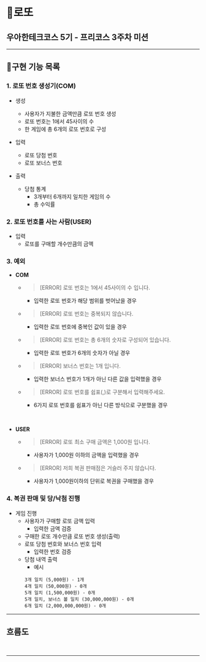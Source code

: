 # 🎰로또
## 우아한테크코스 5기 - 프리코스 3주차 미션

---
## 📑구현 기능 목록

### 1. 로또 번호 생성기(COM)
* 생성
    * 사용자가 지불한 금액만큼 로또 번호 생성
    * 로또 번호는 1에서 45사이의 수
    * 한 게임에 총 6개의 로또 번호로 구성


* 입력
    * 로또 당첨 번호
    * 로또 보너스 번호


* 출력
  * 당첨 통계
    * 3개부터 6개까지 일치한 게임의 수
    * 총 수익률

### 2. 로또 번호를 사는 사람(USER)
* 입력
  * 로또를 구매할 개수만큼의 금액


### 3. 예외
* **COM**
  * >[ERROR] 로또 번호는 1에서 45사이의 수 입니다.
    * 입력한 로또 번호가 해당 범위를 벗어났을 경우
  * >[ERROR] 로또 번호는 중복되지 않습니다.
    * 입력한 로또 번호에 중복인 값이 있을 경우
  * >[ERROR] 로또 번호는 총 6개의 숫자로 구성되어 있습니다.
    * 입력한 로또 번호가 6개의 숫자가 아닐 경우
  * >[ERROR] 보너스 번호는 1개 입니다.
    * 입력한 보너스 번호가 1개가 아닌 다른 값을 입력했을 경우
  * >[ERROR] 로또 번호를 쉽표(,)로 구분해서 입력해주세요.
    * 6가지 로또 번호를 쉼표가 아닌 다른 방식으로 구분했을 경우

<br>

* **USER**
  * >[ERROR] 로또 최소 구매 금액은 1,000원 입니다.
    * 사용자가 1,000원 이하의 금액을 입력했을 경우
  * >[ERROR] 저희 복권 판매점은 거슬러 주지 않습니다.
    * 사용자가 1,000원이하의 단위로 복권을 구매했을 경우

### 4. 복권 판매 및 당/낙첨 진행
* 게임 진행
    * 사용자가 구매할 로또 금액 입력
        * 입력한 금액 검증
    * 구매한 로또 개수만큼 로또 번호 생성(출력)
    * 로또 당첨 번호와 보너스 번호 입력
      * 입력한 번호 검증
    * 당첨 내역 출력
      * 예시
      ```
      3개 일치 (5,000원) - 1개
      4개 일치 (50,000원) - 0개
      5개 일치 (1,500,000원) - 0개
      5개 일치, 보너스 볼 일치 (30,000,000원) - 0개
      6개 일치 (2,000,000,000원) - 0개
      ```

---
## 흐름도

<br>

---
